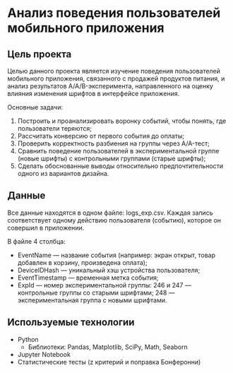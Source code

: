 # Анализ поведения пользователей мобильного приложения

## Цель проекта

Целью данного проекта является изучение поведения пользователей мобильного приложения, связанного с продажей продуктов питания, и анализ результатов A/A/B-эксперимента, направленного на оценку влияния изменения шрифтов в интерфейсе приложения. 

Основные задачи:

1. Построить и проанализировать воронку событий, чтобы понять, где пользователи теряются;
2. Рассчитать конверсию от первого события до оплаты;
3. Проверить корректность разбиения на группы через A/A-тест;
4. Сравнить поведение пользователей в экспериментальной группе (новые шрифты) с контрольными группами (старые шрифты);
5. Сделать обоснованные выводы относительно предпочтительности одного из вариантов дизайна.

## Данные

Все данные находятся в одном файле: logs_exp.csv. Каждая запись соответствует одному действию пользователя (событию), которое он совершил в приложении. 

В файле 4 столбца:

- EventName — название события (например: экран открыт, товар добавлен в корзину, произведена оплата);
- DeviceIDHash — уникальный хэш устройства пользователя;
- EventTimestamp — временная метка события;
- ExpId — номер экспериментальной группы:
246 и 247 — контрольные группы со старыми шрифтами;
248 — экспериментальная группа с новыми шрифтами.

## Используемые технологии

- Python
  - Библиотеки: Pandas, Matplotlib, SciPy, Math, Seaborn
- Jupyter Notebook
- Cтатистические тесты (z критерий и поправка Бонферонни) 